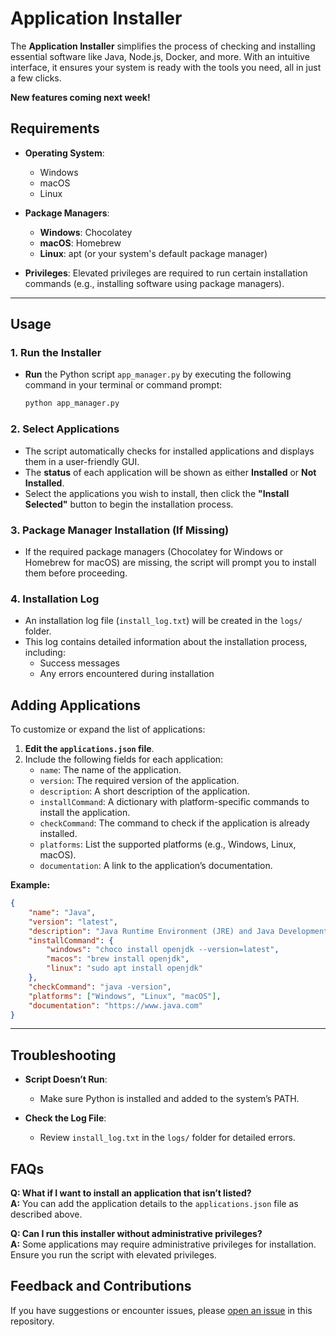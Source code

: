 # Application Installer

The **Application Installer** simplifies the process of checking and installing essential software like Java, Node.js, Docker, and more. With an intuitive interface, it ensures your system is ready with the tools you need, all in just a few clicks.

**New features coming next week!**

## Requirements

- **Operating System**: 
  - Windows
  - macOS
  - Linux

- **Package Managers**:
  - **Windows**: Chocolatey
  - **macOS**: Homebrew
  - **Linux**: apt (or your system's default package manager)

- **Privileges**: Elevated privileges are required to run certain installation commands (e.g., installing software using package managers).

---

## Usage

### 1. Run the Installer

- **Run** the Python script `app_manager.py` by executing the following command in your terminal or command prompt:
  
  ```bash
  python app_manager.py

### 2. Select Applications

- The script automatically checks for installed applications and displays them in a user-friendly GUI.
- The **status** of each application will be shown as either **Installed** or **Not Installed**.
- Select the applications you wish to install, then click the **"Install Selected"** button to begin the installation process.

### 3. Package Manager Installation (If Missing)

- If the required package managers (Chocolatey for Windows or Homebrew for macOS) are missing, the script will prompt you to install them before proceeding.

### 4. Installation Log

- An installation log file (`install_log.txt`) will be created in the `logs/` folder.
- This log contains detailed information about the installation process, including:
  - Success messages
  - Any errors encountered during installation

## Adding Applications

To customize or expand the list of applications:

1. **Edit the `applications.json` file**.
2. Include the following fields for each application:
   - `name`: The name of the application.
   - `version`: The required version of the application.
   - `description`: A short description of the application.
   - `installCommand`: A dictionary with platform-specific commands to install the application.
   - `checkCommand`: The command to check if the application is already installed.
   - `platforms`: List the supported platforms (e.g., Windows, Linux, macOS).
   - `documentation`: A link to the application’s documentation.

**Example:**
```json
{
    "name": "Java",
    "version": "latest",
    "description": "Java Runtime Environment (JRE) and Java Development Kit (JDK) for running and developing Java applications.",
    "installCommand": {
        "windows": "choco install openjdk --version=latest",
        "macos": "brew install openjdk",
        "linux": "sudo apt install openjdk"
    },
    "checkCommand": "java -version",
    "platforms": ["Windows", "Linux", "macOS"],
    "documentation": "https://www.java.com"
}
```

---

## Troubleshooting

- **Script Doesn’t Run**:
   - Make sure Python is installed and added to the system’s PATH.

- **Check the Log File**:
   - Review `install_log.txt` in the `logs/` folder for detailed errors.

## FAQs

**Q: What if I want to install an application that isn’t listed?**  
**A:** You can add the application details to the `applications.json` file as described above.

**Q: Can I run this installer without administrative privileges?**  
**A:** Some applications may require administrative privileges for installation. Ensure you run the script with elevated privileges.

## Feedback and Contributions

If you have suggestions or encounter issues, please [open an issue](https://github.com/krishnapilato/portfolio/issues) in this repository.
